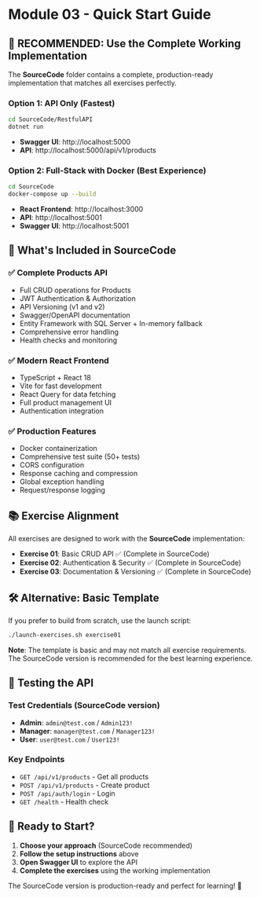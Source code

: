 # Module 03 - Quick Start Guide

## 🎯 RECOMMENDED: Use the Complete Working Implementation

The **SourceCode** folder contains a complete, production-ready implementation that matches all exercises perfectly.

### Option 1: API Only (Fastest)
```bash
cd SourceCode/RestfulAPI
dotnet run
```
- **Swagger UI**: http://localhost:5000
- **API**: http://localhost:5000/api/v1/products

### Option 2: Full-Stack with Docker (Best Experience)
```bash
cd SourceCode
docker-compose up --build
```
- **React Frontend**: http://localhost:3000
- **API**: http://localhost:5001
- **Swagger UI**: http://localhost:5001

## 🔧 What's Included in SourceCode

### ✅ Complete Products API
- Full CRUD operations for Products
- JWT Authentication & Authorization
- API Versioning (v1 and v2)
- Swagger/OpenAPI documentation
- Entity Framework with SQL Server + In-memory fallback
- Comprehensive error handling
- Health checks and monitoring

### ✅ Modern React Frontend
- TypeScript + React 18
- Vite for fast development
- React Query for data fetching
- Full product management UI
- Authentication integration

### ✅ Production Features
- Docker containerization
- Comprehensive test suite (50+ tests)
- CORS configuration
- Response caching and compression
- Global exception handling
- Request/response logging

## 📚 Exercise Alignment

All exercises are designed to work with the **SourceCode** implementation:

- **Exercise 01**: Basic CRUD API ✅ (Complete in SourceCode)
- **Exercise 02**: Authentication & Security ✅ (Complete in SourceCode)  
- **Exercise 03**: Documentation & Versioning ✅ (Complete in SourceCode)

## 🛠️ Alternative: Basic Template

If you prefer to build from scratch, use the launch script:

```bash
./launch-exercises.sh exercise01
```

**Note**: The template is basic and may not match all exercise requirements. The SourceCode version is recommended for the best learning experience.

## 🧪 Testing the API

### Test Credentials (SourceCode version)
- **Admin**: `admin@test.com` / `Admin123!`
- **Manager**: `manager@test.com` / `Manager123!`
- **User**: `user@test.com` / `User123!`

### Key Endpoints
- `GET /api/v1/products` - Get all products
- `POST /api/v1/products` - Create product
- `POST /api/auth/login` - Login
- `GET /health` - Health check

## 🚀 Ready to Start?

1. **Choose your approach** (SourceCode recommended)
2. **Follow the setup instructions** above
3. **Open Swagger UI** to explore the API
4. **Complete the exercises** using the working implementation

The SourceCode version is production-ready and perfect for learning! 🎯
